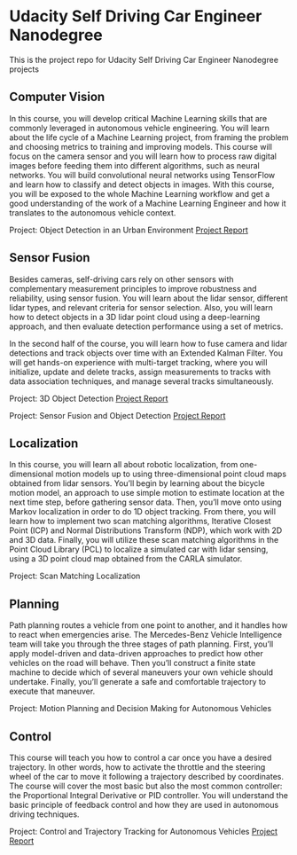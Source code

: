 # Udacity Self Driving Car Engineer Nanodegree

This is the project repo for Udacity Self Driving Car Engineer Nanodegree projects

## Computer Vision
In this course, you will develop critical Machine Learning skills that are commonly leveraged in autonomous vehicle engineering. You will learn about the life cycle of a Machine Learning project, from framing the problem and choosing metrics to training and improving models. This course will focus on the camera sensor and you will learn how to process raw digital images before feeding them into different algorithms, such as neural networks. You will build convolutional neural networks using TensorFlow and learn how to classify and detect objects in images. With this course, you will be exposed to the whole Machine Learning workflow and get a good understanding of the work of a Machine Learning Engineer and how it translates to the autonomous vehicle context.

Project: Object Detection in an Urban Environment
[Project Report](1.%20Computer%20Vision/cd2688-object-detection-in-urban-environment-project/Report.md)

## Sensor Fusion
Besides cameras, self-driving cars rely on other sensors with complementary measurement principles to improve robustness and reliability, using sensor fusion. You will learn about the lidar sensor, different lidar types, and relevant criteria for sensor selection. Also, you will learn how to detect objects in a 3D lidar point cloud using a deep-learning approach, and then evaluate detection performance using a set of metrics.

In the second half of the course, you will learn how to fuse camera and lidar detections and track objects over time with an Extended Kalman Filter. You will get hands-on experience with multi-target tracking, where you will initialize, update and delete tracks, assign measurements to tracks with data association techniques, and manage several tracks simultaneously.

Project: 3D Object Detection
[Project Report](3.%20Sensor-Fusion/nd013-c2-fusion-starter/Report%20-%20Mid%20Term.md)

Project: Sensor Fusion and Object Detection
[Project Report](3.%20Sensor-Fusion/nd013-c2-fusion-starter/Report%20-%20Final%20Term.md)


## Localization
In this course, you will learn all about robotic localization, from one-dimensional motion models up to using three-dimensional point cloud maps obtained from lidar sensors. You’ll begin by learning about the bicycle motion model, an approach to use simple motion to estimate location at the next time step, before gathering sensor data. Then, you’ll move onto using Markov localization in order to do 1D object tracking. From there, you will learn how to implement two scan matching algorithms, Iterative Closest Point (ICP) and Normal Distributions Transform (NDP), which work with 2D and 3D data. Finally, you will utilize these scan matching algorithms in the Point Cloud Library (PCL) to localize a simulated car with lidar sensing, using a 3D point cloud map obtained from the CARLA simulator.

Project: Scan Matching Localization

## Planning
Path planning routes a vehicle from one point to another, and it handles how to react when emergencies arise. The Mercedes-Benz Vehicle Intelligence team will take you through the three stages of path planning. First, you’ll apply model-driven and data-driven approaches to predict how other vehicles on the road will
behave. Then you’ll construct a finite state machine to decide which of several maneuvers your own vehicle should undertake. Finally, you’ll generate a safe and comfortable trajectory to execute that maneuver.

Project: Motion Planning and Decision Making for Autonomous Vehicles

## Control
This course will teach you how to control a car once you have a desired trajectory. In other words, how to activate the throttle and the steering wheel of the car to move it following a trajectory described by coordinates. The course will cover the most basic but also the most common controller: the Proportional Integral Derivative or PID controller. You will understand the basic principle of feedback control and how they are used in autonomous driving techniques.

Project: Control and Trajectory Tracking for Autonomous Vehicles
[Project Report](5.%20Controls/nd013-c6-control-starter/project/Report.md)



